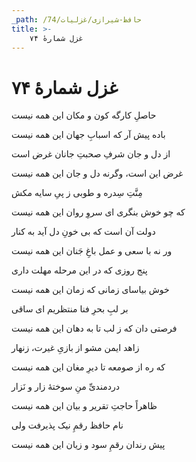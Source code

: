 ```yaml
---
_path: /حافظ-شیرازی/غزلیات/74
title: >-
    غزل شمارهٔ ۷۴
---
```

# غزل شمارهٔ ۷۴

<div class="b" id="bn1"><div class="m1"><p>حاصلِ کارگه کون و مکان این همه نیست</p></div>
<div class="m2"><p>باده پیش آر که اسبابِ جهان این همه نیست</p></div></div>
<div class="b" id="bn2"><div class="m1"><p>از دل و جان شرفِ صحبتِ جانان غرض است</p></div>
<div class="m2"><p>غرض این است، وگرنه دل و جان این همه نیست</p></div></div>
<div class="b" id="bn3"><div class="m1"><p>مِنَّتِ سِدره و طوبی ز پیِ سایه مکش</p></div>
<div class="m2"><p>که چو خوش بنگری ای سروِ روان این همه نیست</p></div></div>
<div class="b" id="bn4"><div class="m1"><p>دولت آن است که بی خونِ دل آید به کنار</p></div>
<div class="m2"><p>ور نه با سعی و عمل باغِ جَنان این همه نیست</p></div></div>
<div class="b" id="bn5"><div class="m1"><p>پنج روزی که در این مرحله مهلت داری</p></div>
<div class="m2"><p>خوش بیاسای زمانی که زمان این همه نیست</p></div></div>
<div class="b" id="bn6"><div class="m1"><p>بر لبِ بحرِ فنا منتظریم ای ساقی</p></div>
<div class="m2"><p>فرصتی دان که ز لب تا به دهان این همه نیست</p></div></div>
<div class="b" id="bn7"><div class="m1"><p>زاهد ایمن مشو از بازیِ غیرت، زنهار</p></div>
<div class="m2"><p>که ره از صومعه تا دیرِ مغان این همه نیست</p></div></div>
<div class="b" id="bn8"><div class="m1"><p>دردمندیِّ منِ سوختهٔ زار و نَزار</p></div>
<div class="m2"><p>ظاهراً حاجتِ تقریر و بیان این همه نیست</p></div></div>
<div class="b" id="bn9"><div class="m1"><p>نام حافظ رقمِ نیک پذیرفت ولی</p></div>
<div class="m2"><p>پیش رندان رقمِ سود و زیان این همه نیست</p></div></div>
